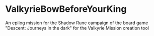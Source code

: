 # ValkyrieBowBeforeYourKing
  An epilog mission for the Shadow Rune campaign of the board game "Descent: Journeys in the dark" for the Valkyrie Mission creation tool 
